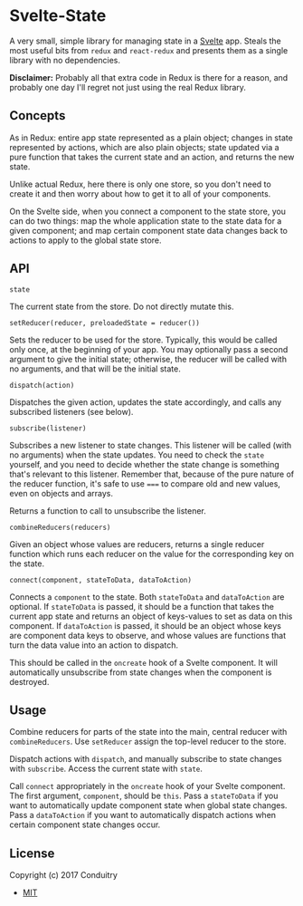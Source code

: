 # Svelte-State

A very small, simple library for managing state in a [Svelte](//svelte.technology) app. Steals the most useful bits from `redux` and `react-redux` and presents them as a single library with no dependencies.

**Disclaimer:** Probably all that extra code in Redux is there for a reason, and probably one day I'll regret not just using the real Redux library.

## Concepts

As in Redux: entire app state represented as a plain object; changes in state represented by actions, which are also plain objects; state updated via a pure function that takes the current state and an action, and returns the new state.

Unlike actual Redux, here there is only one store, so you don't need to create it and then worry about how to get it to all of your components.

On the Svelte side, when you connect a component to the state store, you can do two things: map the whole application state to the state data for a given component; and map certain component state data changes back to actions to apply to the global state store.

## API

`state`

The current state from the store. Do not directly mutate this.

`setReducer(reducer, preloadedState = reducer())`

Sets the reducer to be used for the store. Typically, this would be called only once, at the beginning of your app. You may optionally pass a second argument to give the initial state; otherwise, the reducer will be called with no arguments, and that will be the initial state.

`dispatch(action)`

Dispatches the given action, updates the state accordingly, and calls any subscribed listeners (see below).

`subscribe(listener)`

Subscribes a new listener to state changes. This listener will be called (with no arguments) when the state updates. You need to check the `state` yourself, and you need to decide whether the state change is something that's relevant to this listener. Remember that, because of the pure nature of the reducer function, it's safe to use `===` to compare old and new values, even on objects and arrays.

Returns a function to call to unsubscribe the listener.

`combineReducers(reducers)`

Given an object whose values are reducers, returns a single reducer function which runs each reducer on the value for the corresponding key on the state.

`connect(component, stateToData, dataToAction)`

Connects a `component` to the state. Both `stateToData` and `dataToAction` are optional. If `stateToData` is passed, it should be a function that takes the current app state and returns an object of keys-values to set as data on this component. If `dataToAction` is passed, it should be an object whose keys are component data keys to observe, and whose values are functions that turn the data value into an action to dispatch.

This should be called in the `oncreate` hook of a Svelte component. It will automatically unsubscribe from state changes when the component is destroyed.

## Usage

Combine reducers for parts of the state into the main, central reducer with `combineReducers`. Use `setReducer` assign the top-level reducer to the store.

Dispatch actions with `dispatch`, and manually subscribe to state changes with `subscribe`. Access the current state with `state`.

Call `connect` appropriately in the `oncreate` hook of your Svelte component. The first argument, `component`, should be `this`. Pass a `stateToData` if you want to automatically update component state when global state changes. Pass a `dataToAction` if you want to automatically dispatch actions when certain component state changes occur.

## License

Copyright (c) 2017 Conduitry

- [MIT](https://github.com/Conduitry/svelte-state/blob/master/LICENSE)
